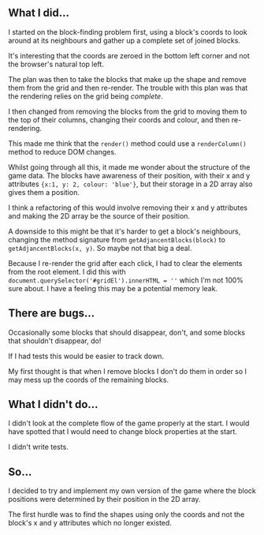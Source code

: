 ## What I did...

I started on the block-finding problem first, using a block's coords to look around at its neighbours and gather up a complete set of joined blocks.

It's interesting that the coords are zeroed in the bottom left corner and not the browser's natural top left.

The plan was then to take the blocks that make up the shape and remove them from the grid and then re-render. The trouble with this plan was that the rendering relies on the grid being _complete_.

I then changed from removing the blocks from the grid to moving them to the top of their columns, changing their coords and colour, and then re-rendering.

This made me think that the `render()` method could use a `renderColumn()` method to reduce DOM changes.

Whilst going through all this, it made me wonder about the structure of the game data. The blocks have awareness of their position, with their x and y attributes `{x:1, y: 2, colour: 'blue'}`, but their storage in a 2D array also gives them a position.

I think a refactoring of this would involve removing their x and y attributes and making the 2D array be the source of their position.

A downside to this might be that it's harder to get a block's neighbours, changing the method signature from `getAdjancentBlocks(block)` to `getAdjancentBlocks(x, y)`. So maybe not that big a deal.

Because I re-render the grid after each click, I had to clear the elements from the root element. I did this with `document.querySelector('#gridEl').innerHTML = ''` which I'm not 100% sure about. I have a feeling this may be a potential memory leak.

## There are bugs...

Occasionally some blocks that should disappear, don't, and some blocks that shouldn't disappear, do!

If I had tests this would be easier to track down.

My first thought is that when I remove blocks I don't do them in order so I may mess up the coords of the remaining blocks.

## What I didn't do...

I didn't look at the complete flow of the game properly at the start. I would have spotted that I would need to change block properties at the start.

I didn't write tests.

## So...

I decided to try and implement my own version of the game where the block positions were determined by their position in the 2D array.

The first hurdle was to find the shapes using only the coords and not the block's x and y attributes which no longer existed.
